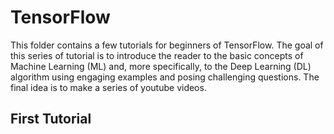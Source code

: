 # TensorFlow #

This folder contains a few tutorials for beginners of TensorFlow. The goal of this series of tutorial is to introduce the reader to the basic concepts of Machine Learning (ML) and, more specifically, to the Deep Learning (DL) algorithm using engaging examples and posing challenging questions. The final idea is to make a series of youtube videos. 

## First Tutorial ## 

